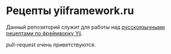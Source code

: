 Рецепты yiiframework.ru
=======================

Данный репозиторий служит для работы над
[русскоязычными рецептами по фреймворку Yii](http://yiiframework.ru/doc/cookbook/ru/index).

pull-request очень приветствуются.